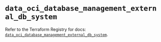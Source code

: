 # `data_oci_database_management_external_db_system`

Refer to the Terraform Registry for docs: [`data_oci_database_management_external_db_system`](https://registry.terraform.io/providers/hashicorp/oci/7.19.0/docs/data-sources/database_management_external_db_system).
